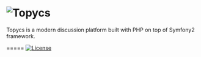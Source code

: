 # ![Topycs](http://s18.postimg.org/f7rzvrp6h/topycs_logo.png "Topycs")

Topycs is a modern discussion platform built with PHP on top of Symfony2 framework.

=====
[![License](https://poser.pugx.org/topycs/topycs/license.png)](https://packagist.org/packages/topycs/topycs)
